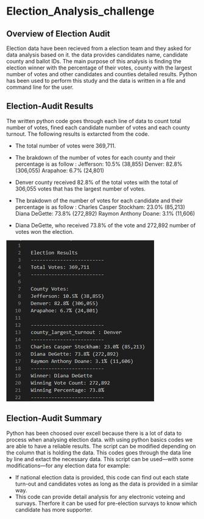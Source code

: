 # Election_Analysis_challenge
## Overview of Election Audit
Election data have been recieved from a election team and they asked for data analysis based on it. the data provides candidates name, candidate county and ballot IDs. The main purpose of this analysis is finding the election winner with the percentage of their votes, county with the largest number of votes and other candidates and counties detailed results. Python has been used to perform this study and the data is written in a file and command line for the user.

## Election-Audit Results
The written python code goes through each line of data to count total number of votes, fined each candidate number of votes and each county turnout. The following results is extarcted from the code.
  - The total number of votes were 369,711.
  - The brakdown of the number of votes for each county and their percentage is as follow : 
      Jefferson: 10.5% (38,855)
      Denver: 82.8% (306,055)
      Arapahoe: 6.7% (24,801)
  - Denver county received 82.8% of the total votes with the total of 306,055 votes that has the largest number of votes.
  
  - The brakdown of the number of votes for each candidate and their percentage is as follow : 
      Charles Casper Stockham: 23.0% (85,213)
      Diana DeGette: 73.8% (272,892)
      Raymon Anthony Doane: 3.1% (11,606)
   - Diana DeGette, who received 73.8% of the vote and 272,892 number of votes won the election.

![Code Results](Resources/text_file_pic.PNG)

## Election-Audit Summary 

Python has been choosed over excell because there is a lot of data to process when analysing election data. with using python basics codes we are able to have a reliable results. The script can be modified depending on the column that is holding the data. This codes goes through the data line by line and extact the necessary data. This script can be used—with some modifications—for any election data for example:
  - If national election data is provided, this code can find out each state turn-out and candidates votes as long as the data is provided in a similar way.
  - This code can provide detail analysis for any electronic voteing and survays. Therfore it can be used for pre-election survays to know which candidate has more supporter. 
